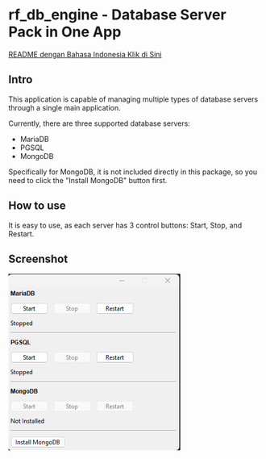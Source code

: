 # rf_db_engine - Database Server Pack in One App

[README dengan Bahasa Indonesia Klik di Sini](https://github.com/rakifsul/rf_db_engine/blob/main/README_id.md)

## Intro
This application is capable of managing multiple types of database servers through a single main application.

Currently, there are three supported database servers:

- MariaDB
- PGSQL
- MongoDB

Specifically for MongoDB, it is not included directly in this package, so you need to click the "Install MongoDB" button first.

## How to use

It is easy to use, as each server has 3 control buttons: Start, Stop, and Restart.

## Screenshot

![Screenshot 1](./.md_asset/ss-1.png)